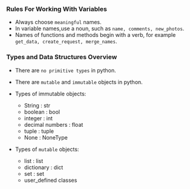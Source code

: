 ### **Rules For Working With Variables**

+ Always choose `meaningful` names.
+ In variable names,use a noun, such as `name, comments, new_photos`.
+ Names of functions and methods begin with a verb, for example `get_data, create_request, merge_names`.

### **Types and Data Structures Overview**

+ There are `no primitive types` in python.
+ There are `mutable` and `immutable` objects in python.
+ Types of immutable objects:

    + String : str
    + boolean : bool
    + integer : int
    + decimal numbers : float
    + tuple : tuple
    + None : NoneType

+ Types of `mutable` objects:

    + list : list
    + dictionary : dict
    + set : set
    + user_defined classes


